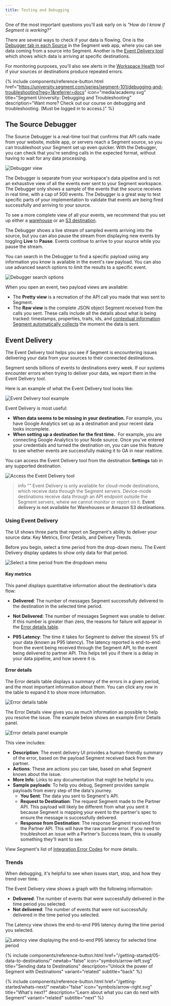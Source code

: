 ```yaml
---
title: Testing and Debugging
---
```


One of the most important questions you'll ask early on is _"How do I know if Segment is working?"_

There are several ways to check if your data is flowing. One is the [Debugger tab in each Source](/docs/connections/sources/debugger/) in the Segment web app, where you can see data coming from a source into Segment. Another is the [Event Delivery tool](/docs/connections/event-delivery/) which shows which data is arriving at specific destinations.

For monitoring purposes, you'll also see alerts in the [Workspace Health](/docs/segment-app/#health) tool if your sources or destinations produce repeated errors.

{% include components/reference-button.html href="https://university.segment.com/series/segment-101/debugging-and-troubleshooting?reg=1&referrer=docs" icon="media/academy.svg" title="Segment University: Debugging and Troubleshooting" description="Want more? Check out our course on debugging and troubleshooting. (Must be logged in to access.)" %}

## The Source Debugger

<!-- Source: https://segment.com/docs/connections/sources/debugger/ -->

The Source Debugger is a real-time tool that confirms that API calls made from your website, mobile app, or servers reach a Segment source, so you can troubleshoot your Segment set up even quicker. With the Debugger, you can check that you're sending calls in the expected format, without having to wait for any data processing.

![Debugger view](/docs/connections/sources/images/debugger_view.png)

The Debugger is separate from your workspace's data pipeline and is not an exhaustive view of all the events ever sent to your Segment workspace. The Debugger only shows a sample of the events that the source receives in real time, with a cap of 500 events. The Debugger is a great way to test specific parts of your implementation to validate that events are being fired successfully and arriving to your source.

To see a more complete view of all your events, we recommend that you set up either a [warehouse](/docs/connections/storage/warehouses/) or an [S3 destination](/docs/connections/storage/catalog/amazon-s3/).

The Debugger shows a live stream of sampled events arriving into the source, but you can also pause the stream from displaying new events by toggling **Live** to **Pause**. Events continue to arrive to your source while you pause the stream.

You can search in the Debugger to find a specific payload using any information you know is available in the event's raw payload. You can also use advanced search options to limit the results to a specific event.

![Debugger search options](/docs/connections/sources/images/debugger_search.png)

When you open an event, two payload views are available:

* The **Pretty view** is a recreation of the API call you made that was sent to Segment.
* The **Raw view** is the complete JSON object Segment received from the calls you sent. These calls include all the details about what is being tracked: timestamps, properties, traits, ids, and [contextual information Segment automatically collects](/docs/connections/spec/common/#context-fields-automatically-collected) the moment the data is sent.


## Event Delivery

<!--Source: https://segment.com/docs/connections/event-delivery/-->

The Event Delivery tool helps you see if Segment is encountering issues delivering your data from your sources to their connected destinations. 

Segment sends billions of events to destinations every week. If our systems encounter errors when trying to deliver your data, we report them in the Event Delivery tool.

Here is an example of what the Event Delivery tool looks like:

![Event Delivery tool example](/docs/connections/images/edelivery_jXaoBuF6.png)


Event Delivery is most useful: 

- **When data seems to be missing in your destination.**
  For example, you have Google Analytics set up as a destination and your recent data looks incomplete.
- **When setting up a destination for the first time.** 
  For example, you are connecting Google Analytics to your Node source. Once you've entered your credentials and turned the destination on, you can use this feature to see whether events are successfully making it to GA in near realtime. 

You can access the Event Delivery tool from the destination **Settings** tab in any supported destination.

![Access the Event Delivery tool](/docs/connections/images/find-edelivery.png)

> info ""
> Event Delivery is only available for cloud-mode destinations, which receive data through the Segment servers. Device-mode destinations receive data through an API endpoint outside the Segment servers, where we cannot monitor or report on it. **Event delivery is not available for Warehouses or Amazon S3 destinations**.


### Using Event Delivery

The UI shows three parts that report on Segment's ability to deliver your source data: Key Metrics, Error Details, and Delivery Trends.

Before you begin, select a time period from the drop-down menu. The Event Delivery display updates to show only data for that period.

![Select a time period from the dropdown menu](/docs/connections/images/edelivery_Qs4r85sc.png)

#### Key metrics

This panel displays quantitative information about the destination's data flow:

- **Delivered**: The number of messages Segment successfully delivered to the destination in the selected time period.

- **Not Delivered**: The number of messages Segment was unable to deliver. If this number is greater than zero, the reasons for failure will appear in the [Error details table](#error-details). 

- **P95 Latency**: The time it takes for Segment to deliver the slowest 5% of your data (known as P95 latency). The latency reported is end-to-end: from the event being received through the Segment API, to the event being delivered to partner API. This helps tell you if there is a delay in your data pipeline, and how severe it is.

#### Error details

The Error details table displays a summary of the errors in a given period, and the most important information about them. You can click any row in the table to expand it to show more information. 

![Error details table](/docs/connections/images/edelivery_V6hldpCl.png)


The Error Details view gives you as much information as possible to help you resolve the issue. The example below shows an example Error Details panel. 

![Error details panel example](/docs/connections/images/edelivery_CgNb4wVN.png)

This view includes: 

- **Description**: The event delivery UI provides a human-friendly summary of the error, based on the payload Segment received back from the partner.
- **Actions**: These are actions you can take, based on what Segment knows about the issue. 
- **More Info**: Links to any documentation that might be helpful to you. 
- **Sample payloads**: To help you debug, Segment provides sample payloads from every step of the data's journey.
  - **You Sent**: The data you sent to Segment's API.
  - **Request to Destination**: The request Segment made to the Partner API. This payload will likely be different from what you sent it because Segment is mapping your event to the partner's spec to ensure the message is successfully delivered. 
  - **Response from Destination**: The response Segment received from the Partner API. This will have the raw partner error. If you need to troubleshoot an issue with a Partner's Success team, this is usually something they'll want to see. 

View Segment's list of [Integration Error Codes](/docs/connections/integration_error_codes/) for more details.

### Trends

When debugging, it's helpful to see when issues start, stop, and how they trend over time. 

The Event Delivery view shows a graph with the following information:
- **Delivered**: The number of events that were successfully delivered in the time period you selected. 
- **Not delivered**: The number of events that were not successfully delivered in the time period you selected. 

The Latency view shows the end-to-end P95 latency during the time period you selected.

![Latency view displaying the end-to-end P95 latency for selected time period](/docs/connections/images/edelivery_9FRFTAso.png)




<div class="double">
  {% include components/reference-button.html  href="/getting-started/05-data-to-destinations/" newtab="false" icon="symbols/arrow-left.svg" title="Sending data to Destinations" description="Unlock the power of Segment with Destinations" variant="related" subtitle="back" %}

  {% include components/reference-button.html  href="/getting-started/whats-next/" newtab="false" icon="symbols/arrow-right.svg" title="What's next?" description="Learn about what you can do next with Segment" variant="related" subtitle="next" %}
</div>

